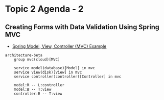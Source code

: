 # Topic 2 Agenda - 2

## Creating Forms with Data Validation Using Spring MVC

- [Spring Model, View, Controller (MVC) Example](https://spring.io/guides/gs/serving-web-content)

```mermaid
architecture-beta
    group mvc(cloud)[MVC]

    service model(database)[Model] in mvc
    service view(disk)[View] in mvc
    service controller(controller)[Controller] in mvc

    model:R -- L:controller
    model:B -- T:view
    controller:B -- T:view
```
